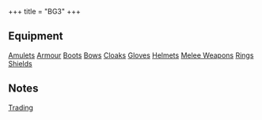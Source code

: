 +++
title = "BG3"
+++

## Equipment

[Amulets](amulets/)
[Armour](armour/)
[Boots](boots/)
[Bows](bows/)
[Cloaks](cloaks/)
[Gloves](gloves/)
[Helmets](helmets/)
[Melee Weapons](melee-weapons/)
[Rings](rings/)
[Shields](shields/)

## Notes

[Trading](trading/)
